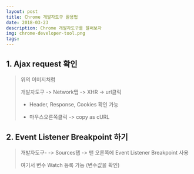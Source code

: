 ```yaml
---
layout: post
title: Chrome 개발자도구 활용법
date: 2018-03-23
description: Chrome 개발자도구를 잘써보자
img: chrome-developer-tool.png
tags:
---
```


## 1. Ajax request 확인
> 위의 이미지처럼
>
> 개발자도구 -> Network탭 -> XHR -> url클릭
>
> * Header, Response, Cookies 확인 가능
>
> * 마우스오른쪽클릭 -> copy as cURL

## 2. Event Listener Breakpoint 하기
> 개발자도구- -> Sources탭 -> 맨 오른쪽에 Event Listener Breakpoint 사용
>
> 여기서 변수 Watch 등록 가능 (변수값을 확인)
